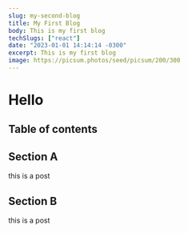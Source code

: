 ```yaml
---
slug: my-second-blog
title: My First Blog
body: This is my first blog
techSlugs: ["react"]
date: "2023-01-01 14:14:14 -0300"
excerpt: This is my first blog
image: https://picsum.photos/seed/picsum/200/300
---
```



# Hello
## Table of contents

## Section A

this is a post

## Section B

this is a post